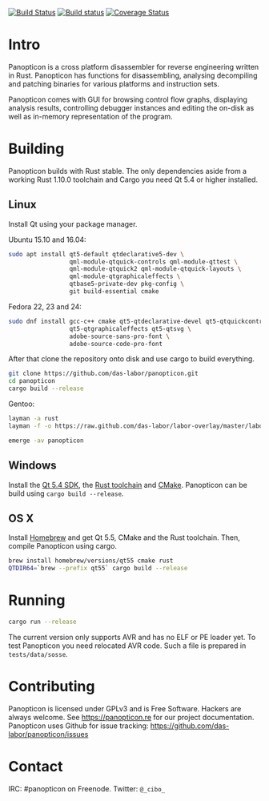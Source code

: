 [![Build Status](https://travis-ci.org/das-labor/panopticon.svg?branch=master)](https://travis-ci.org/das-labor/panopticon) [![Build status](https://ci.appveyor.com/api/projects/status/ht1wnf4qc0iocoar?svg=true)](https://ci.appveyor.com/project/flanfly/panopticon) [![Coverage Status](https://coveralls.io/repos/das-labor/panopticon/badge.svg?branch=master&service=github)](https://coveralls.io/github/das-labor/panopticon?branch=master)

Intro
=====

Panopticon is a cross platform disassembler for reverse engineering
written in Rust. Panopticon has functions for disassembling, analysing
decompiling and patching binaries for various platforms and instruction
sets.

Panopticon comes with GUI for browsing control flow graphs, displaying
analysis results, controlling debugger instances and editing the on-disk
as well as in-memory representation of the program.

Building
========

Panopticon builds with Rust stable. The only dependencies aside from
a working Rust 1.10.0 toolchain and Cargo you need Qt 5.4 or higher installed.

Linux
-----

Install Qt using your package manager.

Ubuntu 15.10 and 16.04:
```bash
sudo apt install qt5-default qtdeclarative5-dev \
                 qml-module-qtquick-controls qml-module-qttest \
                 qml-module-qtquick2 qml-module-qtquick-layouts \
                 qml-module-qtgraphicaleffects \
                 qtbase5-private-dev pkg-config \
                 git build-essential cmake
```

Fedora 22, 23 and 24:
```bash
sudo dnf install gcc-c++ cmake qt5-qtdeclarative-devel qt5-qtquickcontrols \
                 qt5-qtgraphicaleffects qt5-qtsvg \
                 adobe-source-sans-pro-font \
                 adobe-source-code-pro-font
```

After that clone the repository onto disk and use cargo to build
everything.

```bash
git clone https://github.com/das-labor/panopticon.git
cd panopticon
cargo build --release
```

Gentoo:

```bash
layman -a rust
layman -f -o https://raw.github.com/das-labor/labor-overlay/master/labor-overlay -a labor-overlay

emerge -av panopticon
```

Windows
-------

Install the [Qt 5.4 SDK](http://download.qt.io/official_releases/online_installers/qt-unified-windows-x86-online.exe), the [Rust toolchain](https://static.rust-lang.org/dist/rust-1.10.0-x86_64-pc-windows-gnu.msi) and [CMake](https://cmake.org/files/v3.6/cmake-3.6.1-win64-x64.msi).
Panopticon can be build using ``cargo build --release``.

OS X
----

Install [Homebrew](http://brew.sh/) and get Qt 5.5, CMake and the Rust toolchain. Then, compile Panopticon using cargo.

```bash
brew install homebrew/versions/qt55 cmake rust
QTDIR64=`brew --prefix qt55` cargo build --release
```

Running
=======

```bash
cargo run --release
```

The current version only supports AVR and has no ELF or PE loader yet.
To test Panopticon you need relocated AVR code. Such a file is
prepared in ``tests/data/sosse``.

Contributing
============

Panopticon is licensed under GPLv3 and is Free Software. Hackers are
always welcome. See https://panopticon.re for our project documentation.
Panopticon uses Github for issue tracking: https://github.com/das-labor/panopticon/issues

Contact
=======

IRC: #panopticon on Freenode.
Twitter: ```@_cibo_```

